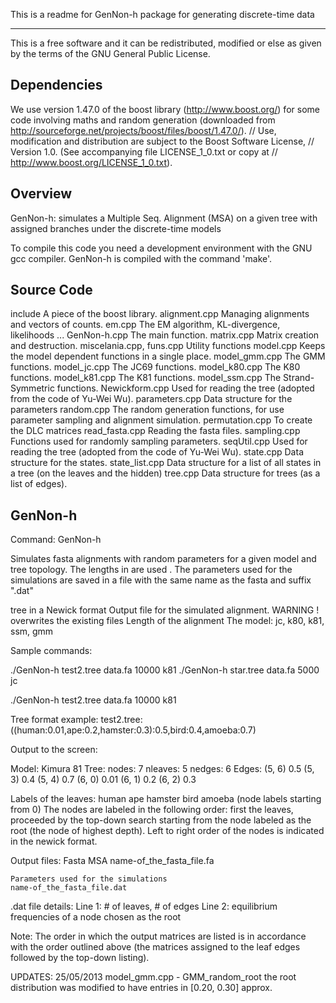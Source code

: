 
This is a readme for GenNon-h package for generating discrete-time data

----------------------------------------------------
This is a free software and it can be redistributed, modified or else as given by the terms of the GNU General Public License.


Dependencies
----------------------------------------------------

We use version 1.47.0 of the boost library (http://www.boost.org/) for some code involving maths and random generation (downloaded from http://sourceforge.net/projects/boost/files/boost/1.47.0/).
// Use, modification and distribution are subject to the Boost Software License,
// Version 1.0. (See accompanying file LICENSE_1_0.txt or copy at
// http://www.boost.org/LICENSE_1_0.txt).


Overview
----------------------------------------------------

GenNon-h:        simulates a Multiple Seq. Alignment (MSA) on a given tree with assigned branches under the discrete-time models

To compile this code you need a development environment with the GNU gcc compiler. 
GenNon-h is compiled with the command 'make'.

Source Code
----------------------------------------------------

include             A piece of the boost library.
alignment.cpp       Managing alignments and vectors of counts.
em.cpp              The EM algorithm, KL-divergence, likelihoods ...
GenNon-h.cpp        The  main function.
matrix.cpp          Matrix creation and destruction.
miscelania.cpp, funs.cpp      Utility functions
model.cpp           Keeps the model dependent functions in a single place.
model_gmm.cpp       The GMM functions.
model_jc.cpp        The JC69 functions.
model_k80.cpp       The K80 functions.
model_k81.cpp       The K81 functions.
model_ssm.cpp       The Strand-Symmetric functions.
Newickform.cpp      Used for reading the tree  (adopted from the code of Yu-Wei Wu).
parameters.cpp      Data structure for the parameters
random.cpp          The random generation functions, for use parameter sampling and alignment
                    simulation.
permutation.cpp     To create the DLC matrices
read_fasta.cpp      Reading the fasta files.
sampling.cpp        Functions used for randomly sampling parameters.
seqUtil.cpp         Used for reading the tree (adopted from the code of Yu-Wei Wu).
state.cpp           Data structure for the states.
state_list.cpp      Data structure for a list of all states in a tree (on the leaves and the hidden)
tree.cpp            Data structure for trees (as a list of edges).


GenNon-h
----------------------------------------------------

Command:
GenNon-h <tree file> <output file> <length> <model>

Simulates fasta alignments with random parameters for a given model and tree topology.
The lengths in <tree file> are used . The parameters used for
the simulations are saved in a file with the same name as the fasta  and suffix ".dat"

  <tree file>   tree in a Newick format 
  <fasta file>  Output file for the simulated alignment. WARNING ! overwrites the existing files
  <length>      Length of the alignment
  <model>       The model: jc, k80, k81, ssm, gmm


Sample commands:

./GenNon-h test2.tree data.fa 10000 k81
./GenNon-h star.tree data.fa 5000 jc

./GenNon-h test2.tree data.fa 10000 k81

Tree format example:
test2.tree:   ((human:0.01,ape:0.2,hamster:0.3):0.5,bird:0.4,amoeba:0.7)


Output to the screen:

Model: Kimura 81
Tree:
nodes:   7
nleaves: 5
nedges:  6
Edges:
  (5, 6)  0.5
  (5, 3)  0.4
  (5, 4)  0.7
  (6, 0)  0.01
  (6, 1)  0.2
  (6, 2)  0.3

Labels of the leaves: human ape hamster bird amoeba  (node labels starting from 0)
The nodes are labeled in the following order:  first the leaves, proceeded by the top-down search starting from the node labeled as the root 
(the node of highest depth).  Left to right order of the nodes is indicated in the newick format.

Output files:
    Fasta MSA
    name-of_the_fasta_file.fa

    Parameters used for the simulations
    name-of_the_fasta_file.dat

.dat file details: 
Line 1:  # of leaves,  # of edges
Line 2: equilibrium frequencies of a node chosen as the root

Note: The order in which the output matrices are listed is in accordance with the order outlined above (the matrices assigned to the leaf edges followed by the top-down listing).

UPDATES:
25/05/2013 model_gmm.cpp - GMM_random_root
                      the root distribution was modified to have entries in [0.20, 0.30] approx.
		     
